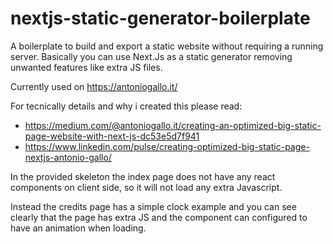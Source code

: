 # nextjs-static-generator-boilerplate
A boilerplate to build and export a static website without requiring a running server. Basically you can use Next.Js as a static generator removing unwanted features like extra JS files.

Currently used on https://antoniogallo.it/

For tecnically details and why i created this please read:
* https://medium.com/@antoniogallo.it/creating-an-optimized-big-static-page-website-with-next-js-dc53e5d7f941
* https://www.linkedin.com/pulse/creating-optimized-big-static-page-nextjs-antonio-gallo/

In the provided skeleton the index page does not have any react components on client side, so it will not load any extra Javascript.

Instead the credits page has a simple clock example and you can see clearly that the page has extra JS and the component can configured to have an animation when loading.
